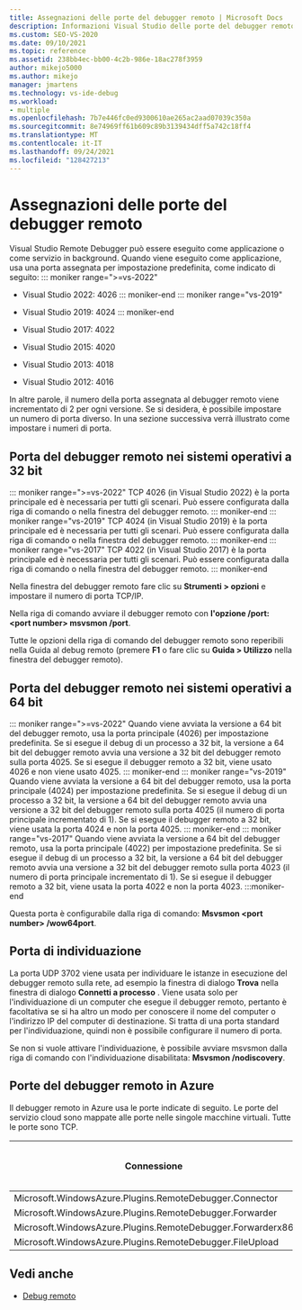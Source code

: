 ```yaml
---
title: Assegnazioni delle porte del debugger remoto | Microsoft Docs
description: Informazioni Visual Studio delle porte del debugger remoto in sistemi operativi a 32 bit, sistemi operativi a 64 bit e Azure. Informazioni sulla porta di individuazione.
ms.custom: SEO-VS-2020
ms.date: 09/10/2021
ms.topic: reference
ms.assetid: 238bb4ec-bb00-4c2b-986e-18ac278f3959
author: mikejo5000
ms.author: mikejo
manager: jmartens
ms.technology: vs-ide-debug
ms.workload:
- multiple
ms.openlocfilehash: 7b7e446fc0ed9300610ae265ac2aad07039c350a
ms.sourcegitcommit: 8e74969ff61b609c89b3139434dff5a742c18ff4
ms.translationtype: MT
ms.contentlocale: it-IT
ms.lasthandoff: 09/24/2021
ms.locfileid: "128427213"
---
```

# <a name="remote-debugger-port-assignments"></a>Assegnazioni delle porte del debugger remoto
Visual Studio Remote Debugger può essere eseguito come applicazione o come servizio in background. Quando viene eseguito come applicazione, usa una porta assegnata per impostazione predefinita, come indicato di seguito:
::: moniker range=">=vs-2022"
- Visual Studio 2022: 4026
::: moniker-end
::: moniker range="vs-2019"
- Visual Studio 2019: 4024
::: moniker-end
- Visual Studio 2017: 4022

- Visual Studio 2015: 4020

- Visual Studio 2013: 4018

- Visual Studio 2012: 4016

In altre parole, il numero della porta assegnata al debugger remoto viene incrementato di 2 per ogni versione. Se si desidera, è possibile impostare un numero di porta diverso. In una sezione successiva verrà illustrato come impostare i numeri di porta.

## <a name="the-remote-debugger-port-on-32-bit-operating-systems"></a>Porta del debugger remoto nei sistemi operativi a 32 bit

::: moniker range=">=vs-2022"
 TCP 4026 (in Visual Studio 2022) è la porta principale ed è necessaria per tutti gli scenari. Può essere configurata dalla riga di comando o nella finestra del debugger remoto.
::: moniker-end
::: moniker range="vs-2019"
 TCP 4024 (in Visual Studio 2019) è la porta principale ed è necessaria per tutti gli scenari. Può essere configurata dalla riga di comando o nella finestra del debugger remoto.
::: moniker-end
::: moniker range="vs-2017"
 TCP 4022 (in Visual Studio 2017) è la porta principale ed è necessaria per tutti gli scenari. Può essere configurata dalla riga di comando o nella finestra del debugger remoto.
::: moniker-end

 Nella finestra del debugger remoto fare clic su **Strumenti > opzioni** e impostare il numero di porta TCP/IP.

 Nella riga di comando avviare il debugger remoto con **l'opzione /port:** **\<port number> msvsmon /port**.

 Tutte le opzioni della riga di comando del debugger remoto sono reperibili nella Guida al debug remoto (premere **F1** o fare clic su **Guida > Utilizzo** nella finestra del debugger remoto).

## <a name="the-remote-debugger-port-on-64-bit-operating-systems"></a>Porta del debugger remoto nei sistemi operativi a 64 bit
::: moniker range=">=vs-2022"
 Quando viene avviata la versione a 64 bit del debugger remoto, usa la porta principale (4026) per impostazione predefinita.  Se si esegue il debug di un processo a 32 bit, la versione a 64 bit del debugger remoto avvia una versione a 32 bit del debugger remoto sulla porta 4025. Se si esegue il debugger remoto a 32 bit, viene usato 4026 e non viene usato 4025.
::: moniker-end
::: moniker range="vs-2019"
 Quando viene avviata la versione a 64 bit del debugger remoto, usa la porta principale (4024) per impostazione predefinita.  Se si esegue il debug di un processo a 32 bit, la versione a 64 bit del debugger remoto avvia una versione a 32 bit del debugger remoto sulla porta 4025 (il numero di porta principale incrementato di 1). Se si esegue il debugger remoto a 32 bit, viene usata la porta 4024 e non la porta 4025.
::: moniker-end
::: moniker range="vs-2017"
 Quando viene avviata la versione a 64 bit del debugger remoto, usa la porta principale (4022) per impostazione predefinita.  Se si esegue il debug di un processo a 32 bit, la versione a 64 bit del debugger remoto avvia una versione a 32 bit del debugger remoto sulla porta 4023 (il numero di porta principale incrementato di 1). Se si esegue il debugger remoto a 32 bit, viene usata la porta 4022 e non la porta 4023.
:::moniker-end

 Questa porta è configurabile dalla riga di comando: **Msvsmon \<port number> /wow64port**.

## <a name="the-discovery-port"></a>Porta di individuazione
 La porta UDP 3702 viene usata per individuare le istanze in esecuzione del debugger remoto sulla rete, ad esempio la finestra di dialogo **Trova** nella finestra di dialogo **Connetti a processo** . Viene usata solo per l'individuazione di un computer che esegue il debugger remoto, pertanto è facoltativa se si ha altro un modo per conoscere il nome del computer o l'indirizzo IP del computer di destinazione. Si tratta di una porta standard per l'individuazione, quindi non è possibile configurare il numero di porta.

 Se non si vuole attivare l'individuazione, è possibile avviare msvsmon dalla riga di comando con l'individuazione disabilitata:  **Msvsmon /nodiscovery**.

## <a name="remote-debugger-ports-on-azure"></a>Porte del debugger remoto in Azure
 Il debugger remoto in Azure usa le porte indicate di seguito. Le porte del servizio cloud sono mappate alle porte nelle singole macchine virtuali. Tutte le porte sono TCP.

|Connessione|Porta sul servizio cloud|Porta sulla macchina virtuale|
|-|-|-|
|Microsoft.WindowsAzure.Plugins.RemoteDebugger.Connector|30400|30398|
|Microsoft.WindowsAzure.Plugins.RemoteDebugger.Forwarder|31400|31398|
|Microsoft.WindowsAzure.Plugins.RemoteDebugger.Forwarderx86|31401|31399|
|Microsoft.WindowsAzure.Plugins.RemoteDebugger.FileUpload|32400|32398|

## <a name="see-also"></a>Vedi anche
- [Debug remoto](../debugger/remote-debugging.md)

